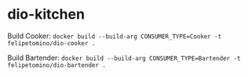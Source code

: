 # dio-kitchen

Build Cooker:
`docker build --build-arg CONSUMER_TYPE=Cooker -t felipetomino/dio-cooker .`

Build Bartender:
`docker build --build-arg CONSUMER_TYPE=Bartender -t felipetomino/dio-bartender .`
